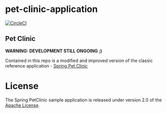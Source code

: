 # pet-clinic-application

[![CircleCI](https://circleci.com/gh/bartoszjarzab/sfg-pet-clinic.svg?style=svg&circle-token=c9a25f638d0933411fdaeafdcf0085dcceeae7ed)](https://circleci.com/github/bartoszjarzab/sfg-pet-clinic)

<H2>Pet Clinic</H2>

<b>WARNING: DEVELOPMENT STILL ONGOING ;)</b>

Contained in this repo is a modified and improved version of the classic reference application - [Spring Pet Clinic](https://github.com/spring-projects/spring-petclinic)



# License

The Spring PetClinic sample application is released under version 2.0 of the [Apache License](http://www.apache.org/licenses/LICENSE-2.0).
